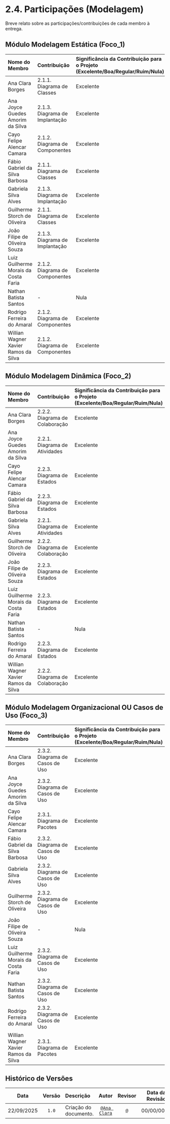 # 2.4. Participações (Modelagem)

Breve relato sobre as participações/contribuições de cada membro à entrega. 

## Módulo Modelagem Estática (Foco_1)

| Nome do Membro | Contribuição | Significância da Contribuição para o Projeto (Excelente/Boa/Regular/Ruim/Nula) | Comprobatórios Claros (com link) |
| :--- | :--- | :--- | :--- |
| Ana Clara Borges | 2.1.1. Diagrama de Classes| Excelente | [Diagrama de Classes](https://unbarqdsw2025-2-turma01.github.io/2025.2-T01-G7_PodePedirFCTE_Entrega_02/#/./Modelagem/ModelagemEstatica/DiagramaDeClasses?id=quadro-de-participa%c3%a7%c3%b5es)|
| Ana Joyce Guedes Amorim da Silva | 2.1.3. Diagrama de Implantação | Excelente | [Diagrama de Implantação](https://unbarqdsw2025-2-turma01.github.io/2025.2-T01-G7_PodePedirFCTE_Entrega_02/#/Modelagem/ModelagemEstatica/DiagramaDeImplantacao?id=quadro-de-participa%c3%a7%c3%b5es) |
| Cayo Felipe Alencar Camara | 2.1.2. Diagrama de Componentes | Excelente | [Diagrama de Componentes](https://unbarqdsw2025-2-turma01.github.io/2025.2-T01-G7_PodePedirFCTE_Entrega_02/#/Modelagem/ModelagemEstatica/DiagramaDeComponentes?id=quadro-de-participa%c3%a7%c3%b5es) |
| Fábio Gabriel da Silva Barbosa | 2.1.1. Diagrama de Classes| Excelente | [Diagrama de Classes](https://unbarqdsw2025-2-turma01.github.io/2025.2-T01-G7_PodePedirFCTE_Entrega_02/#/./Modelagem/ModelagemEstatica/DiagramaDeClasses?id=quadro-de-participa%c3%a7%c3%b5es)|
| Gabriela Silva Alves | 2.1.3. Diagrama de Implantação | Excelente | [Diagrama de Implantação](https://unbarqdsw2025-2-turma01.github.io/2025.2-T01-G7_PodePedirFCTE_Entrega_02/#/Modelagem/ModelagemEstatica/DiagramaDeImplantacao?id=quadro-de-participa%c3%a7%c3%b5es) |
| Guilherme Storch de Oliveira | 2.1.1. Diagrama de Classes| Excelente | [Diagrama de Classes](https://unbarqdsw2025-2-turma01.github.io/2025.2-T01-G7_PodePedirFCTE_Entrega_02/#/./Modelagem/ModelagemEstatica/DiagramaDeClasses?id=quadro-de-participa%c3%a7%c3%b5es)|
| João Filipe de Oliveira Souza | 2.1.3. Diagrama de Implantação | Excelente | [Diagrama de Implantação](https://unbarqdsw2025-2-turma01.github.io/2025.2-T01-G7_PodePedirFCTE_Entrega_02/#/Modelagem/ModelagemEstatica/DiagramaDeImplantacao?id=quadro-de-participa%c3%a7%c3%b5es) |
| Luiz Guilherme Morais da Costa Faria | 2.1.2. Diagrama de Componentes | Excelente | [Diagrama de Componentes](https://unbarqdsw2025-2-turma01.github.io/2025.2-T01-G7_PodePedirFCTE_Entrega_02/#/Modelagem/ModelagemEstatica/DiagramaDeComponentes?id=quadro-de-participa%c3%a7%c3%b5es) |
| Nathan Batista Santos | - |Nula | - |
| Rodrigo Ferreira do Amaral |2.1.2. Diagrama de Componentes | Excelente | [Diagrama de Componentes](https://unbarqdsw2025-2-turma01.github.io/2025.2-T01-G7_PodePedirFCTE_Entrega_02/#/Modelagem/ModelagemEstatica/DiagramaDeComponentes?id=quadro-de-participa%c3%a7%c3%b5es) |
| Willian Wagner Xavier Ramos da Silva |2.1.2. Diagrama de Componentes | Excelente | [Diagrama de Componentes](https://unbarqdsw2025-2-turma01.github.io/2025.2-T01-G7_PodePedirFCTE_Entrega_02/#/Modelagem/ModelagemEstatica/DiagramaDeComponentes?id=quadro-de-participa%c3%a7%c3%b5es) |


## Módulo Modelagem Dinâmica (Foco_2)

| Nome do Membro | Contribuição | Significância da Contribuição para o Projeto (Excelente/Boa/Regular/Ruim/Nula) | Comprobatórios Claros (com link) |
| :--- | :--- | :--- | :--- |
| Ana Clara Borges | 2.2.2. Diagrama de Colaboração | Excelente | [Diagrama de Colaboração](https://unbarqdsw2025-2-turma01.github.io/2025.2-T01-G7_PodePedirFCTE_Entrega_02/#/Modelagem/ModelagemDinamica/DiagramaDeColaboracao?id=quadro-de-participa%c3%a7%c3%b5es) |
| Ana Joyce Guedes Amorim da Silva | 2.2.1. Diagrama de Atividades | Excelente | [Diagrama de Atividades](https://unbarqdsw2025-2-turma01.github.io/2025.2-T01-G7_PodePedirFCTE_Entrega_02/#/Modelagem/ModelagemDinamica/DiagramaDeAtividades?id=quadro-de-participa%c3%a7%c3%b5es) |
| Cayo Felipe Alencar Camara | 2.2.3. Diagrama de Estados | Excelente | [Diagrama de Estados](https://unbarqdsw2025-2-turma01.github.io/2025.2-T01-G7_PodePedirFCTE_Entrega_02/#/Modelagem/ModelagemDinamica/DiagramaDeEstados?id=quadro-de-participa%c3%a7%c3%b5es) |
| Fábio Gabriel da Silva Barbosa | 2.2.3. Diagrama de Estados | Excelente | [Diagrama de Estados](https://unbarqdsw2025-2-turma01.github.io/2025.2-T01-G7_PodePedirFCTE_Entrega_02/#/Modelagem/ModelagemDinamica/DiagramaDeEstados?id=quadro-de-participa%c3%a7%c3%b5es) |
| Gabriela Silva Alves | 2.2.1. Diagrama de Atividades | Excelente | [Diagrama de Atividades](https://unbarqdsw2025-2-turma01.github.io/2025.2-T01-G7_PodePedirFCTE_Entrega_02/#/Modelagem/ModelagemDinamica/DiagramaDeAtividades?id=quadro-de-participa%c3%a7%c3%b5es) |
| Guilherme Storch de Oliveira | 2.2.2. Diagrama de Colaboração | Excelente| [Diagrama de Colaboração](https://unbarqdsw2025-2-turma01.github.io/2025.2-T01-G7_PodePedirFCTE_Entrega_02/#/Modelagem/ModelagemDinamica/DiagramaDeColaboracao?id=quadro-de-participa%c3%a7%c3%b5es) |
| João Filipe de Oliveira Souza | 2.2.3. Diagrama de Estados |Excelente | [Diagrama de Estados](https://unbarqdsw2025-2-turma01.github.io/2025.2-T01-G7_PodePedirFCTE_Entrega_02/#/Modelagem/ModelagemDinamica/DiagramaDeEstados?id=quadro-de-participa%c3%a7%c3%b5es) |
| Luiz Guilherme Morais da Costa Faria | 2.2.3. Diagrama de Estados |Excelente | [Diagrama de Estados](https://unbarqdsw2025-2-turma01.github.io/2025.2-T01-G7_PodePedirFCTE_Entrega_02/#/Modelagem/ModelagemDinamica/DiagramaDeEstados?id=quadro-de-participa%c3%a7%c3%b5es) |
| Nathan Batista Santos | - | Nula | - |
| Rodrigo Ferreira do Amaral | 2.2.3. Diagrama de Estados |Excelente | [Diagrama de Estados](https://unbarqdsw2025-2-turma01.github.io/2025.2-T01-G7_PodePedirFCTE_Entrega_02/#/Modelagem/ModelagemDinamica/DiagramaDeEstados?id=quadro-de-participa%c3%a7%c3%b5es) |
| Willian Wagner Xavier Ramos da Silva | 2.2.2. Diagrama de Colaboração | Excelente | [Diagrama de Colaboração](https://unbarqdsw2025-2-turma01.github.io/2025.2-T01-G7_PodePedirFCTE_Entrega_02/#/Modelagem/ModelagemDinamica/DiagramaDeColaboracao?id=quadro-de-participa%c3%a7%c3%b5es) |


## Módulo Modelagem Organizacional OU Casos de Uso (Foco_3)

| Nome do Membro | Contribuição | Significância da Contribuição para o Projeto (Excelente/Boa/Regular/Ruim/Nula) | Comprobatórios Claros (com link) |
| :--- | :--- | :--- | :--- |
| Ana Clara Borges | 2.3.2. Diagrama de Casos de Uso | Excelente | [Diagrama de Casos de Uso](https://unbarqdsw2025-2-turma01.github.io/2025.2-T01-G7_PodePedirFCTE_Entrega_02/#/Modelagem/ModelagemOrganizacional/DiagramaDeCasosDeUso?id=quadro-de-participa%c3%a7%c3%b5es)|
| Ana Joyce Guedes Amorim da Silva | 2.3.2. Diagrama de Casos de Uso | Excelente | [Diagrama de Casos de Uso](https://unbarqdsw2025-2-turma01.github.io/2025.2-T01-G7_PodePedirFCTE_Entrega_02/#/Modelagem/ModelagemOrganizacional/DiagramaDeCasosDeUso?id=quadro-de-participa%c3%a7%c3%b5es)|
| Cayo Felipe Alencar Camara | 2.3.1. Diagrama de Pacotes | Excelente | [Diagrama de Pacotes](https://unbarqdsw2025-2-turma01.github.io/2025.2-T01-G7_PodePedirFCTE_Entrega_02/#/Modelagem/ModelagemOrganizacional/DiagramaDePacotes?id=quadro-de-participa%c3%a7%c3%b5es) |
| Fábio Gabriel da Silva Barbosa |2.3.2. Diagrama de Casos de Uso | Excelente | [Diagrama de Casos de Uso](https://unbarqdsw2025-2-turma01.github.io/2025.2-T01-G7_PodePedirFCTE_Entrega_02/#/Modelagem/ModelagemOrganizacional/DiagramaDeCasosDeUso?id=quadro-de-participa%c3%a7%c3%b5es)|
| Gabriela Silva Alves | 2.3.2. Diagrama de Casos de Uso | Excelente | [Diagrama de Casos de Uso](https://unbarqdsw2025-2-turma01.github.io/2025.2-T01-G7_PodePedirFCTE_Entrega_02/#/Modelagem/ModelagemOrganizacional/DiagramaDeCasosDeUso?id=quadro-de-participa%c3%a7%c3%b5es)|
| Guilherme Storch de Oliveira |2.3.2. Diagrama de Casos de Uso | Excelente | [Diagrama de Casos de Uso](https://unbarqdsw2025-2-turma01.github.io/2025.2-T01-G7_PodePedirFCTE_Entrega_02/#/Modelagem/ModelagemOrganizacional/DiagramaDeCasosDeUso?id=quadro-de-participa%c3%a7%c3%b5es)|
| João Filipe de Oliveira Souza | - |Nula | - |
| Luiz Guilherme Morais da Costa Faria | 2.3.2. Diagrama de Casos de Uso | Excelente | [Diagrama de Casos de Uso](https://unbarqdsw2025-2-turma01.github.io/2025.2-T01-G7_PodePedirFCTE_Entrega_02/#/Modelagem/ModelagemOrganizacional/DiagramaDeCasosDeUso?id=quadro-de-participa%c3%a7%c3%b5es)|
| Nathan Batista Santos |2.3.2. Diagrama de Casos de Uso | Excelente | [Diagrama de Casos de Uso](https://unbarqdsw2025-2-turma01.github.io/2025.2-T01-G7_PodePedirFCTE_Entrega_02/#/Modelagem/ModelagemOrganizacional/DiagramaDeCasosDeUso?id=quadro-de-participa%c3%a7%c3%b5es)|
| Rodrigo Ferreira do Amaral |2.3.2. Diagrama de Casos de Uso | Excelente | [Diagrama de Casos de Uso](https://unbarqdsw2025-2-turma01.github.io/2025.2-T01-G7_PodePedirFCTE_Entrega_02/#/Modelagem/ModelagemOrganizacional/DiagramaDeCasosDeUso?id=quadro-de-participa%c3%a7%c3%b5es)|
| Willian Wagner Xavier Ramos da Silva | 2.3.1. Diagrama de Pacotes | Excelente | [Diagrama de Pacotes](https://unbarqdsw2025-2-turma01.github.io/2025.2-T01-G7_PodePedirFCTE_Entrega_02/#/Modelagem/ModelagemOrganizacional/DiagramaDePacotes?id=quadro-de-participa%c3%a7%c3%b5es) |


## Histórico de Versões

| **Data**       | **Versão** | **Descrição**                         | **Autor**                                      | **Revisor**                                      | **Data da Revisão** |
| :--------: | :----: | :-------------------------------- | :----------------------------------------: | :----------------------------------------: | :-------------: |
| 22/09/2025 |  `1.0`   | Criação do documento. | [`@Ana Clara`](https://github.com/anabborges) | [`@`](https://github.com/) |  00/00/0000    |